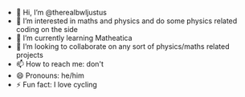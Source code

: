 - 👋 Hi, I’m @therealbwljustus
- 👀 I’m interested in maths and physics and do some physics related coding on the side
- 🌱 I’m currently learning Matheatica
- 💞️ I’m looking to collaborate on any sort of physics/maths related projects
- 📫 How to reach me: don't
- 😄 Pronouns: he/him
- ⚡ Fun fact: I love cycling

<!---
therealbwljustus/therealbwljustus is a ✨ special ✨ repository because its `README.md` (this file) appears on your GitHub profile.
You can click the Preview link to take a look at your changes.
--->
